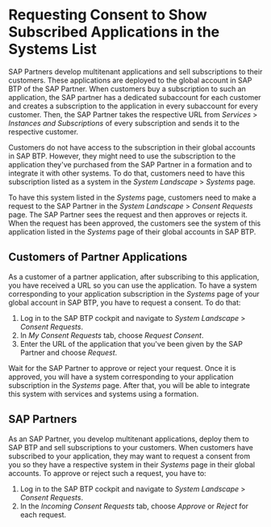 <!-- loio091bc0872f2f4666b8395fcf5eb5411c -->

# Requesting Consent to Show Subscribed Applications in the Systems List

SAP Partners develop multitenant applications and sell subscriptions to their customers. These applications are deployed to the global account in SAP BTP of the SAP Partner. When customers buy a subscription to such an application, the SAP partner has a dedicated subaccount for each customer and creates a subscription to the application in every subaccount for every customer. Then, the SAP Partner takes the respective URL from *Services* \> *Instances and Subscriptions* of every subscription and sends it to the respective customer.

Customers do not have access to the subscription in their global accounts in SAP BTP. However, they might need to use the subscription to the application they've purchased from the SAP Partner in a formation and to integrate it with other systems. To do that, customers need to have this subscription listed as a system in the *System Landscape* \> *Systems* page.

To have this system listed in the *Systems* page, customers need to make a request to the SAP Partner in the *System Landscape* \> *Consent Requests* page. The SAP Partner sees the request and then approves or rejects it. When the request has been approved, the customers see the system of this application listed in the *Systems* page of their global accounts in SAP BTP.



<a name="loio091bc0872f2f4666b8395fcf5eb5411c__section_qkl_354_22c"/>

## Customers of Partner Applications

As a customer of a partner application, after subscribing to this application, you have received a URL so you can use the application. To have a system corresponding to your application subscription in the *Systems* page of your global account in SAP BTP, you have to request a consent. To do that:

1.  Log in to the SAP BTP cockpit and navigate to *System Landscape* \> *Consent Requests*.
2.  In *My Consent Requests* tab, choose *Request Consent*.
3.  Enter the URL of the application that you've been given by the SAP Partner and choose *Request*.

Wait for the SAP Partner to approve or reject your request. Once it is approved, you will have a system corresponding to your application subscription in the *Systems* page. After that, you will be able to integrate this system with services and systems using a formation.



<a name="loio091bc0872f2f4666b8395fcf5eb5411c__section_o4n_k54_22c"/>

## SAP Partners

As an SAP Partner, you develop multitenant applications, deploy them to SAP BTP and sell subscriptions to your customers. When customers have subscribed to your application, they may want to request a consent from you so they have a respective system in their *Systems* page in their global accounts. To approve or reject such a request, you have to:

1.  Log in to the SAP BTP cockpit and navigate to *System Landscape* \> *Consent Requests*.
2.  In the *Incoming Consent Requests* tab, choose *Approve* or *Reject* for each request.

